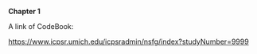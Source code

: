 **Chapter 1**

A link of CodeBook:

https://www.icpsr.umich.edu/icpsradmin/nsfg/index?studyNumber=9999
